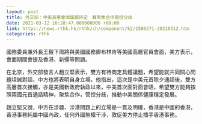 ```yaml
---
layout: post
title: 外交部：中美高層會面議題待定　冀聚焦合作管控分歧
date: 2021-03-12 16:28:47.000000000 +08:00
link: https://news.rthk.hk/rthk/ch/component/k2/1580271-20210312.htm
categories: rthk
---
```


國務委員兼外長王毅下周將與美國國務卿布林肯等美國高層官員會面，美方表示，會面期間會提及香港、新彊等問題。

在北京，外交部發言人趙立堅表示，雙方有待商定具體議題，希望能就共同關心問題坦誠對話，中方也將表明自身立場。他指出，這次是中美元首除夕通話後，雙方高層首次接觸，亦是美國新政府執政以來，中美首次面對面會晤，希望雙方能夠按照兩國元首通話精神，聚焦合作，管控分歧，推動中美關係健康穩定發展。

趙立堅又說，中方在涉疆、涉港問題上的立場是一貫及明確，香港是中國的香港，香港事務純屬中國內政，任何外國無權干涉，敦促美方停止插手香港事務。
